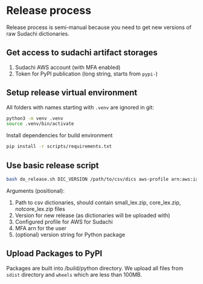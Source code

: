 # Release process

Release process is semi-manual because you need to get new versions of raw Sudachi dictionaries.

## Get access to sudachi artifact storages

1. Sudachi AWS account (with MFA enabled)
2. Token for PyPI publication (long string, starts from `pypi-`)

## Setup release virtual environment

All folders with names starting with `.venv` are ignored in git:

```bash
python3 -m venv .venv
source .venv/bin/activate
```

Install dependencies for build environment

```bash
pip install -r scripts/requirements.txt
```

## Use basic release script

```bash
bash do_release.sh DIC_VERSION /path/to/csv/dics aws-profile arn:aws:iam::0123456789:mfa/iam_user
```

Arguments (positional):
1. Path to csv dictionaries, should contain small_lex.zip, core_lex.zip, notcore_lex.zip files
2. Version for new release (as dictionaries will be uploaded with)
3. Configured profile for AWS for Sudachi
4. MFA arn for the user
5. (optional) version string for Python package

## Upload Packages to PyPI

Packages are built into <root>/build/python directory.
We upload all files from `sdist` directory and `wheels` which are less than 100MB.
